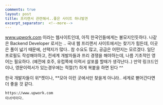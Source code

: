 ```yaml
---
comments: true
layout: post
title: 프리랜서 관련해서..좋은 사이트 하나발견
excerpt_separator:  <!--more-->
---
```



www.upwork.com 이라는 웹사이트인데, 아직 한국인들에게는 불모지인듯하다. 
나같은 Backend Developer 로서는 .. 국내 웹 프리랜서 사이트에서는 찾기가 힘든데, 이곳은 풀이 넓기 때문에, 선택지가 많다..
참 수요도 많고, 공급은 어떤지는 모르겠다. 
일단 프로필도 작성해야하고, 전세계 개발자들과 프리 경쟁을 해야하는데, 나름 기초적인 영어는 필요하다. (예전에 호주, 유럽쪽에 이력서 살포를 할때가 생각난다..) 
만약 링크드인이나, 영문이력서가 있는경우에는 적절(?) 하게 복붙을 하면 된다 ^^

한국 개발자들이 위*켓이나, **모아 이런 곳에서만 찾을게 아니라.. 세계로 뻗어간다면 더 좋을 것 같다.

```shell
https://www.upwork.com
이녀석이다. 
```

